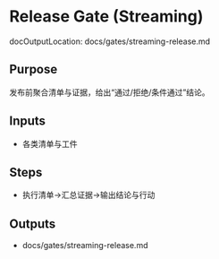 # Release Gate (Streaming)

docOutputLocation: docs/gates/streaming-release.md

## Purpose

发布前聚合清单与证据，给出“通过/拒绝/条件通过”结论。

## Inputs

- 各类清单与工件

## Steps

- 执行清单→汇总证据→输出结论与行动

## Outputs

- docs/gates/streaming-release.md
